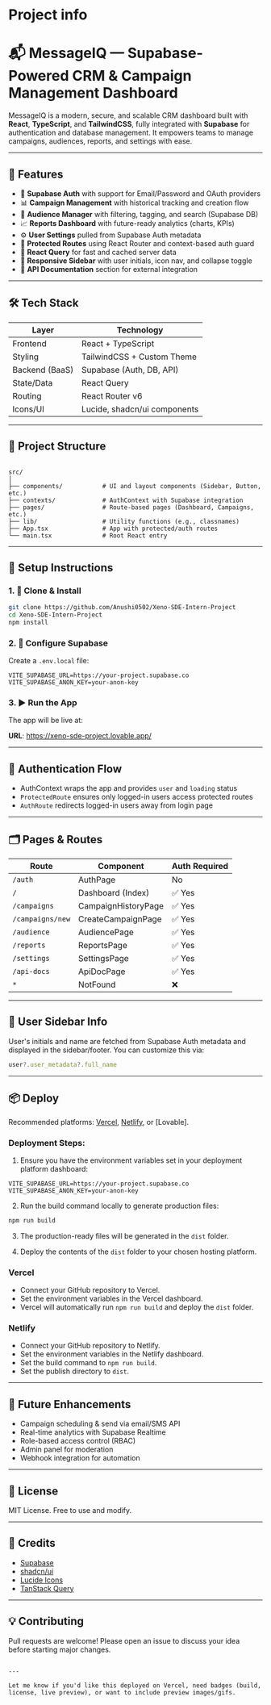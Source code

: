 # Project info

# 📬 MessageIQ — Supabase-Powered CRM & Campaign Management Dashboard

MessageIQ is a modern, secure, and scalable CRM dashboard built with **React**, **TypeScript**, and **TailwindCSS**, fully integrated with **Supabase** for authentication and database management. It empowers teams to manage campaigns, audiences, reports, and settings with ease.

---

## 🚀 Features

- 🔐 **Supabase Auth** with support for Email/Password and OAuth providers
- 📊 **Campaign Management** with historical tracking and creation flow
- 👥 **Audience Manager** with filtering, tagging, and search (Supabase DB)
- 📈 **Reports Dashboard** with future-ready analytics (charts, KPIs)
- ⚙️ **User Settings** pulled from Supabase Auth metadata
- 🔧 **Protected Routes** using React Router and context-based auth guard
- 🧠 **React Query** for fast and cached server data
- 🧱 **Responsive Sidebar** with user initials, icon nav, and collapse toggle
- 💬 **API Documentation** section for external integration

---

## 🛠️ Tech Stack

| Layer         | Technology                  |
|--------------|-----------------------------|
| Frontend     | React + TypeScript          |
| Styling      | TailwindCSS + Custom Theme  |
| Backend (BaaS)| Supabase (Auth, DB, API)    |
| State/Data   | React Query                 |
| Routing      | React Router v6             |
| Icons/UI     | Lucide, shadcn/ui components|

---

## 📁 Project Structure

```

src/
│
├── components/           # UI and layout components (Sidebar, Button, etc.)
├── contexts/             # AuthContext with Supabase integration
├── pages/                # Route-based pages (Dashboard, Campaigns, etc.)
├── lib/                  # Utility functions (e.g., classnames)
├── App.tsx               # App with protected/auth routes
└── main.tsx              # Root React entry

````

---

## 🔧 Setup Instructions

### 1. 🧱 Clone & Install

```bash
git clone https://github.com/Anushi0502/Xeno-SDE-Intern-Project
cd Xeno-SDE-Intern-Project
npm install
````

### 2. 🔐 Configure Supabase

Create a `.env.local` file:

```env
VITE_SUPABASE_URL=https://your-project.supabase.co
VITE_SUPABASE_ANON_KEY=your-anon-key
```

### 3. ▶️ Run the App


The app will be live at: 

**URL**: https://xeno-sde-project.lovable.app/

---

## 🔑 Authentication Flow

* AuthContext wraps the app and provides `user` and `loading` status
* `ProtectedRoute` ensures only logged-in users access protected routes
* `AuthRoute` redirects logged-in users away from login page

---

## 🗂️ Pages & Routes

| Route            | Component           | Auth Required |
| ---------------- | ------------------- | ------------- |
| `/auth`          | AuthPage            | No            |
| `/`              | Dashboard (Index)   | ✅ Yes         |
| `/campaigns`     | CampaignHistoryPage | ✅ Yes         |
| `/campaigns/new` | CreateCampaignPage  | ✅ Yes         |
| `/audience`      | AudiencePage        | ✅ Yes         |
| `/reports`       | ReportsPage         | ✅ Yes         |
| `/settings`      | SettingsPage        | ✅ Yes         |
| `/api-docs`      | ApiDocPage          | ✅ Yes         |
| `*`              | NotFound            | ❌             |

---

## 👤 User Sidebar Info

User's initials and name are fetched from Supabase Auth metadata and displayed in the sidebar/footer. You can customize this via:

```ts
user?.user_metadata?.full_name
```

---

## 📦 Deploy

Recommended platforms: [Vercel](https://vercel.com/), [Netlify](https://netlify.com/), or [Lovable].

### Deployment Steps:

1. Ensure you have the environment variables set in your deployment platform dashboard:

```
VITE_SUPABASE_URL=https://your-project.supabase.co
VITE_SUPABASE_ANON_KEY=your-anon-key
```

2. Run the build command locally to generate production files:

```bash
npm run build
```

3. The production-ready files will be generated in the `dist` folder.

4. Deploy the contents of the `dist` folder to your chosen hosting platform.

### Vercel

- Connect your GitHub repository to Vercel.
- Set the environment variables in the Vercel dashboard.
- Vercel will automatically run `npm run build` and deploy the `dist` folder.

### Netlify

- Connect your GitHub repository to Netlify.
- Set the environment variables in the Netlify dashboard.
- Set the build command to `npm run build`.
- Set the publish directory to `dist`.

---

## 🧪 Future Enhancements

* Campaign scheduling & send via email/SMS API
* Real-time analytics with Supabase Realtime
* Role-based access control (RBAC)
* Admin panel for moderation
* Webhook integration for automation

---

## 📄 License

MIT License. Free to use and modify.

---

## 🙌 Credits

* [Supabase](https://supabase.io/)
* [shadcn/ui](https://ui.shadcn.com/)
* [Lucide Icons](https://lucide.dev/)
* [TanStack Query](https://tanstack.com/query)

---

## 💡 Contributing

Pull requests are welcome! Please open an issue to discuss your idea before starting major changes.

```

---

Let me know if you'd like this deployed on Vercel, need badges (build, license, live preview), or want to include preview images/gifs.
